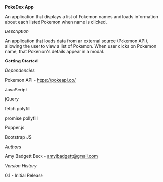 **PokeDex App**

An application that displays a list of Pokemon names and loads information about each listed Pokemon when name is clicked.

_Description_

An application that loads data from an external source (Pokemon API), allowing the user to view a list of Pokemon. When user clicks on Pokemon name, that Pokemon's details appear in a modal.

**Getting Started**

_Dependencies_

Pokemon API - https://pokeapi.co/

JavaScript

jQuery

fetch polyfill

promise pollyfill

Popper.js

Bootstrap JS

_Authors_

Amy Badgett Beck - amyjbadgett@gmail.com

_Version History_

0.1 - Initial Release
